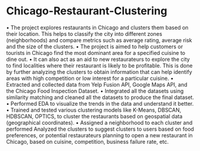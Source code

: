 # Chicago-Restaurant-Clustering

• The project explores restaurants in Chicago and clusters them based on their location. This helps to classify the city into different zones (neighborhoods) and compare metrics such as average rating, average risk and the size of the clusters.
• The project is aimed to help customers or tourists in Chicago find the most dominant area for a specified cuisine to dine out.
• It can also act as an aid to new restaurateurs to explore the city to find localities where their restaurant is likely to be profitable. This is done by further analyzing the clusters to obtain information that can help identify areas with high competition or low interest for a particular cuisine.
• Extracted and collected data from Yelp Fusion API, Google Maps API, and the Chicago Food Inspection Dataset.
• Integrated all the datasets using similarity matching and cleaned all the datasets to produce the final dataset.
• Performed EDA to visualize the trends in the data and understand it better.
• Trained and tested various clustering models like K-Means, DBSCAN, HDBSCAN, OPTICS, to cluster the restaurants based on geospatial data (geographical coordinates).
• Assigned a neighborhood to each cluster and performed Analyzed the clusters to suggest clusters to users based on food preferences, or potential restaurateurs planning to open a new restaurant in Chicago, based on cuisine, competition, business failure rate, etc.
